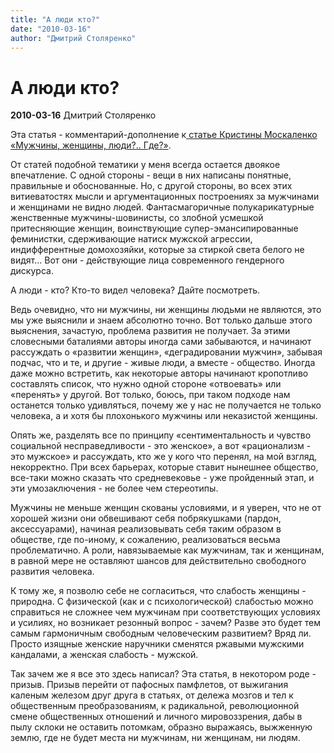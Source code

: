 ```yaml
---
title: "А люди кто?"
date: "2010-03-16"
author: "Дмитрий Столяренко"
---
```


# А люди кто?

**2010-03-16** Дмитрий Столяренко

Эта статья - комментарий-дополнение к[ статье Кристины Москаленко «Мужчины, женщины, люди?.. Где?»](/2043.md).

От статей подобной тематики у меня всегда остается двоякое впечатление. С одной стороны - вещи в них написаны понятные, правильные и обоснованные. Но, с другой стороны, во всех этих витиеватостях мысли и аргументационных построениях за мужчинами и женщинами не видно людей. Фантасмагоричные полукарикатурные женственные мужчины-шовинисты, со злобной усмешкой притесняющие женщин, воинствующие супер-эмансипированные феминистки, сдерживающие натиск мужской агрессии, индифферентные домохозяйки, которые за стиркой света белого не видят... Вот они - действующие лица современного гендерного дискурса.

А люди - кто? Кто-то видел человека? Дайте посмотреть.

Ведь очевидно, что ни мужчины, ни женщины людьми не являются, это мы уже выяснили и знаем абсолютно точно. Вот только дальше этого выяснения, зачастую, проблема развития не получает. За этими словесными баталиями авторы иногда сами забываются, и начинают рассуждать о «развитии женщин», «деградировании мужчин», забывая подчас, что и те, и другие - живые люди, а вместе - общество. Иногда даже можно встретить, как некоторые авторы начинают кропотливо составлять список, что нужно одной стороне «отвоевать» или «перенять» у другой. Вот только, боюсь, при таком подходе нам останется только удивляться, почему же у нас не получается не только человека, а и хотя бы плохонького мужчины или неказистой женщины.

Опять же, разделять все по принципу «сентиментальность и чувство социальной несправедливости - это женское», а вот «рационализм - это мужское» и рассуждать, кто же у кого что перенял, на мой взгляд, некорректно. При всех барьерах, которые ставит нынешнее общество, все-таки можно сказать что средневековье - уже пройденный этап, и эти умозаключения - не более чем стереотипы.

Мужчины не меньше женщин скованы условиями, и я уверен, что не от хорошей жизни они обвешивают себя побрякушками (пардон, аксессуарами), начиная реализовывать себя таким образом в обществе, где по-иному, к сожалению, реализоваться весьма проблематично. А роли, навязываемые как мужчинам, так и женщинам, в равной мере не оставляют шансов для действительно свободного развития человека.

К тому же, я позволю себе не согласиться, что слабость женщины - природна. С физической (как и с психологической) слабостью можно справиться не сложнее чем мужчинам при соответствующих условиях и усилиях, но возникает резонный вопрос - зачем? Разве это будет тем самым гармоничным свободным человеческим развитием? Вряд ли. Просто изящные женские наручники сменятся ржавыми мужскими кандалами, а женская слабость - мужской.

Так зачем же я все это здесь написал? Эта статья, в некотором роде - призыв. Призыв перейти от пафосных памфлетов, от выжигания каленым железом друг друга в статьях, от дележа мозгов и тел к общественным преобразованиям, к радикальной, революционной смене общественных отношений и личного мировоззрения, дабы в пылу склоки не оставить потомкам, образно выражаясь, выжженную землю, где не будет места ни мужчинам, ни женщинам, ни людям.